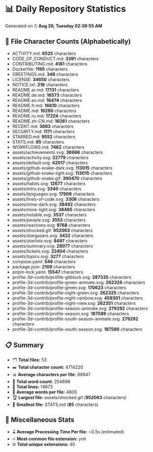 # 📊 Daily Repository Statistics
Generated on ⏰ **Aug 26, Tuesday 02:38:55 AM**

## 📂 File Character Counts (Alphabetically)
- ACTIVITY.md: **6525** characters
- CODE_OF_CONDUCT.md: **3391** characters
- CONTRIBUTING.md: **4181** characters
- Dockerfile: **1195** characters
- GREETINGS.md: **348** characters
- LICENSE: **34650** characters
- NOTICE.txt: **218** characters
- README.ar.md: **17131** characters
- README.de.md: **16573** characters
- README.es.md: **16474** characters
- README.fr.md: **16610** characters
- README.md: **16290** characters
- README.ru.md: **17224** characters
- README.zh-CN.md: **16261** characters
- RECENT.md: **3883** characters
- SECURITY.md: **1171** characters
- STARRED.md: **9552** characters
- STATS.md: **85** characters
- WORKFLOWS.md: **7482** characters
- assets/achievements.svg: **38666** characters
- assets/activity.svg: **22779** characters
- assets/default.svg: **42017** characters
- assets/github-snake-dark.svg: **113015** characters
- assets/github-snake-light.svg: **113015** characters
- assets/github-snake.gif: **390470** characters
- assets/habits.svg: **12677** characters
- assets/intro.svg: **3340** characters
- assets/languages.svg: **17909** characters
- assets/lines-of-code.svg: **3308** characters
- assets/mine-dark.svg: **38492** characters
- assets/mine-light.svg: **38465** characters
- assets/notable.svg: **3537** characters
- assets/people.svg: **3553** characters
- assets/reactions.svg: **9768** characters
- assets/shocked.gif: **952063** characters
- assets/stargazers.svg: **3422** characters
- assets/starlists.svg: **8497** characters
- assets/summary.svg: **28077** characters
- assets/tickets.svg: **22404** characters
- assets/topics.svg: **3277** characters
- compose.yaml: **546** characters
- package.json: **2109** characters
- pnpm-lock.yaml: **15547** characters
- profile-3d-contrib/profile-gitblock.svg: **287335** characters
- profile-3d-contrib/profile-green-animate.svg: **262326** characters
- profile-3d-contrib/profile-green.svg: **170623** characters
- profile-3d-contrib/profile-night-green.svg: **262325** characters
- profile-3d-contrib/profile-night-rainbow.svg: **459301** characters
- profile-3d-contrib/profile-night-view.svg: **262351** characters
- profile-3d-contrib/profile-season-animate.svg: **279292** characters
- profile-3d-contrib/profile-season.svg: **187589** characters
- profile-3d-contrib/profile-south-season-animate.svg: **279292** characters
- profile-3d-contrib/profile-south-season.svg: **187589** characters

## 📋 Summary
- 🗂️ **Total files:** 53
- ✒️ **Total character count:** 4714220
- 📊 **Average characters per file:** 88947
- 📝 **Total word count:** 254698
- 🧾 **Total lines:** 14873
- 📐 **Average words per file:** 4805
- 🏆 **Largest file:** assets/shocked.gif (**952063** characters)
- 🥉 **Smallest file:** STATS.md (**85** characters)

## 🌟 Miscellaneous Stats
- ⌛ **Average Processing Time Per file:** ~0.5s (estimated)
- 🔥 **Most common file extension:** yml
- 🌐 **Total unique extensions:** 40
